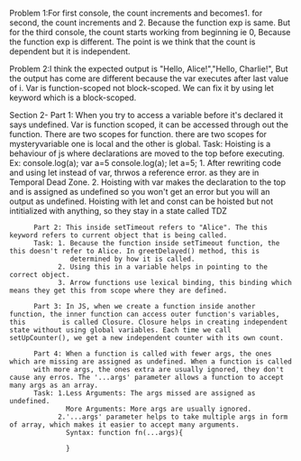 Problem 1:For first console, the count increments and becomes1. for second, the count increments and 2. Because the function exp is same. But for the third console, the count starts working from beginning ie 0, Because the function exp is different. The point is we think that the count is dependent but it is independent.

Problem 2:I think the expected output is "Hello, Alice!","Hello, Charlie!", But the output has come are different because the var executes after last value of i. Var is function-scoped not block-scoped. We can fix it by using let keyword which is a block-scoped.

Section 2- Part 1: When you try to access a variable before it's declared it says undefined. Var is function scoped, it can be accessed through out the function. There are two scopes for function. there are two scopes for mysteryvariable one is local and the other is global.
          Task: Hoisting is a behaviour of js where declarations are moved to the top before executing.
          Ex: console.log(a);
              var a=5
              console.log(a);
              let a=5;
              1. After rewriting code and using let instead of var, thrwos a reference error. as they are in Temporal Dead Zone.
              2. Hoisting with var makes the declaration to the top and is assigned as undefined so you won't get an error but you will an output as undefined. Hoisting with let and const can be hoisted but not intitialized with anything, so they stay in a state called TDZ
          
          Part 2: This inside setTimeout refers to "Alice". The this keyword refers to current object that is being called.
          Task: 1. Because the function inside setTimeout function, the this doesn't refer to Alice. In greetDelayed() method, this is          
                   determined by how it is called.
                2. Using this in a variable helps in pointing to the correct object. 
                3. Arrow functions use lexical binding, this binding which means they get this from scope where they are defined.
        
          Part 3: In JS, when we create a function inside another function, the inner function can access outer function's variables, this         is called Closure. Closure helps in creating independent state without using global variables. Each time we call setUpCounter(), we get a new independent counter with its own count.

          Part 4: When a function is called with fewer args, the ones which are missing are assigned as undefined. When a function is called
          with more args, the ones extra are usually ignored, they don't cause any erros. The '...args' parameter allows a function to accept many args as an array.
          Task: 1.Less Arguments: The args missed are assigned as undefined.
                  More Arguments: More args are usually ignored.
                2.'...args' parameter helps to take multiple args in form of array, which makes it easier to accept many arguments.
                  Syntax: function fn(...args){
                    
                  }
    
